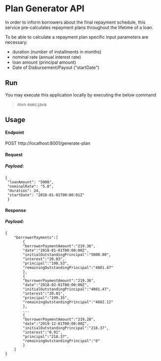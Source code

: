 # Plan Generator API

In order to inform borrowers about the final repayment schedule, this service pre-calculates repayment plans throughout the lifetime of a loan.

To be able to calculate a repayment plan specific input parameters are necessary:
- duration (number of installments in months)
- nominal rate (annual interest rate)
- loan amount (principal amount)
- Date of Disbursement/Payout ("startDate")

## Run
You may execute this application locally by executing the below command
> mvn exec:java  

## Usage
#### Endpoint
POST http://localhost:8001/generate-plan

#### Request 
##### Payload:
```
{
 "loanAmount": "5000",
 "nominalRate": "5.0",
 "duration": 24,
 "startDate": "2018-01-01T00:00:01Z"
 }
```
#### Response 
##### Payload:
```
{
    "borrowerPayments":[
        {
        "borrowerPaymentAmount":"219.36",
        "date":"2018-01-01T00:00:00Z",
        "initialOutstandingPrincipal":"5000.00",
        "interest":"20.83",
        "principal":"198.53",
        "remainingOutstandingPrincipal":"4801.47"
        },
        {
        "borrowerPaymentAmount":"219.36",
        "date":"2018-02-01T00:00:00Z",
        "initialOutstandingPrincipal":"4801.47",
        "interest":"20.01",
        "principal":"199.35",
        "remainingOutstandingPrincipal":"4602.12"
        },
        ...
        {
        "borrowerPaymentAmount":"219.28",
        "date":"2019-12-01T00:00:00Z",
        "initialOutstandingPrincipal":"218.37",
        "interest":"0.91",
        "principal":"218.37",
        "remainingOutstandingPrincipal":"0"
        }
    ]
}
```